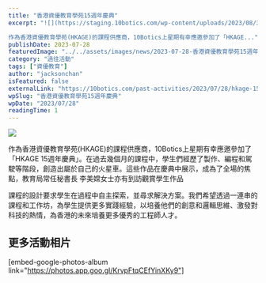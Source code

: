 ```yaml
---
title: "香港資優教育學苑15週年慶典"
excerpt: "![](https://staging.10botics.com/wp-content/uploads/2023/08/364117147_703058138505162_5723984231227396097_n-1024x768.jpg)

作為香港資優教育學苑(HKAGE)的課程供應商，10Botics上星期有幸應邀參加了「HKAGE..."
publishDate: 2023-07-28
featuredImage: "../../assets/images/news/2023-07-28-香港資優教育學苑15週年慶典/image1.jpg"
category: "過往活動"
tags: ["資優教育"]
author: "jacksonchan"
isFeatured: false
externalLink: "https://10botics.com/past-activities/2023/07/28/hkage-15th-anniversary/"
wpSlug: "香港資優教育學苑15週年慶典"
wpDate: "2023/07/28"
readingTime: 1
---
```


![](https://staging.10botics.com/wp-content/uploads/2023/08/364117147_703058138505162_5723984231227396097_n-1024x768.jpg)

作為香港資優教育學苑(HKAGE)的課程供應商，10Botics上星期有幸應邀參加了「HKAGE 15週年慶典」。在過去幾個月的課程中，學生們經歷了製作、編程和駕駛等階段，創造出屬於自己的火星車。這些作品在慶典中展示，成為了全場的焦點，教育局常任秘書長 李美嫦女士亦有到訪觀賞學生作品

課程的設計要求學生在過程中自主探索，並尋求解決方案。我們希望透過一連串的課程和工作坊，為學生提供更多實踐經驗，以培養他們的創意和邏輯思維、激發對科技的熱情，為香港的未來培養更多優秀的工程師人才。

## 更多活動相片

[embed-google-photos-album link="https://photos.app.goo.gl/KrvpFtqCEfYinXKy9"]